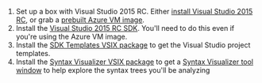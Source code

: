 1. Set up a box with Visual Studio 2015 RC. Either 
[install  Visual Studio 2015 RC](https://www.visualstudio.com/en-us/downloads/visual-studio-2015-downloads-vs.aspx), 
or grab a [prebuilt Azure VM image](http://blogs.msdn.com/b/visualstudioalm/archive/2014/06/04/visual-studio-14-ctp-now-available-in-the-virtual-machine-azure-gallery.aspx).
2. Install the [Visual Studio 2015 RC SDK](http://go.microsoft.com/?linkid=9877247). 
You'll need to do this even if you're using the Azure VM image. 
3. Install the [SDK Templates VSIX package](https://visualstudiogallery.msdn.microsoft.com/e2e07e91-9d0b-4944-ba40-e86bcbec1599) 
to get the Visual Studio project templates. 
4. Install the [Syntax Visualizer VSIX package](https://visualstudiogallery.msdn.microsoft.com/32fe332c-51ad-411a-a74c-9fdbc2a03bb7) 
to get a [Syntax Visualizer tool window](https://github.com/dotnet/roslyn/blob/master/docs/wiki/Syntax%20Visualizer) 
to help explore the syntax trees you'll be analyzing